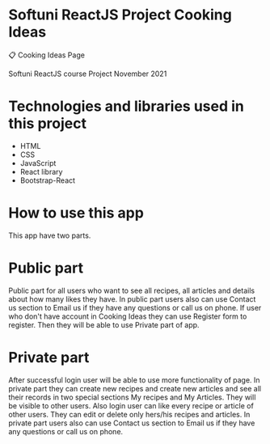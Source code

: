 # Softuni ReactJS Project Cooking Ideas

📋 Cooking Ideas Page

Softuni ReactJS course Project November 2021

<!-- # DEMO-->

# Technologies and libraries used in this project
- HTML
- CSS
- JavaScript
- React library
- Bootstrap-React

# How to use this app
This app have two parts.

# Public part
 Public part for all users who want to see all recipes, all articles and details about how many likes they have. In public part users also can use Contact us section to Email us if they have any questions or call us on phone. If user who don't have account in Cooking Ideas they can use Register form to register. Then they will be able to use Private part of app.
# Private part
 After successful login user will be able to use more functionality of page. In private part they can create new recipes and create new articles and see all their records in two special sections My recipes and My Articles. They will be visible to other users. Also login user can like every recipe or article of other users. They can edit or delete only hers/his recipes and articles. In private part users also can use Contact us section to Email us if they have any questions or call us on phone.
